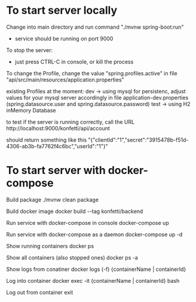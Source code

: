 # To start server locally

Change into main directory and run command
"./mvnw spring-boot:run"

- service should be running on port 9000

To stop the server:
- just press CTRL-C in console, or kill the process

To change the Profile, change the value "spring.profiles.active" in file "api/src/main/resources/application.properties"

existing Profiles at the moment:
dev
    -> using mysql for persistenc, adjust values for your mysql server accordingly in file application-dev.properties (spring.datasource.user and spring.datasource.password)
test
    -> using H2 inMemory Database

to test if the server is running correctly, call the URL http://localhost:9000/konfetti/api/account

should return something like this "{"clientId":"1","secret":"3915478b-f51d-4306-ab3b-fa7762f4c6bc","userId":"1"}"

# To start server with docker-compose

Build package 
./mvnw clean package
 
Build docker image
docker build --tag konfetti/backend

Run service with docker-compose in console
docker-compose up

Run service with docker-compose as a daemon
docker-compose up -d

Show running containers
docker ps

Show all containers (also stopped ones)
docker ps -a

Show logs from conatiner
docker logs (-f) {containerName | containerId}

Log into container 
docker exec -it {containerName | containerId} bash

Log out from container
exit